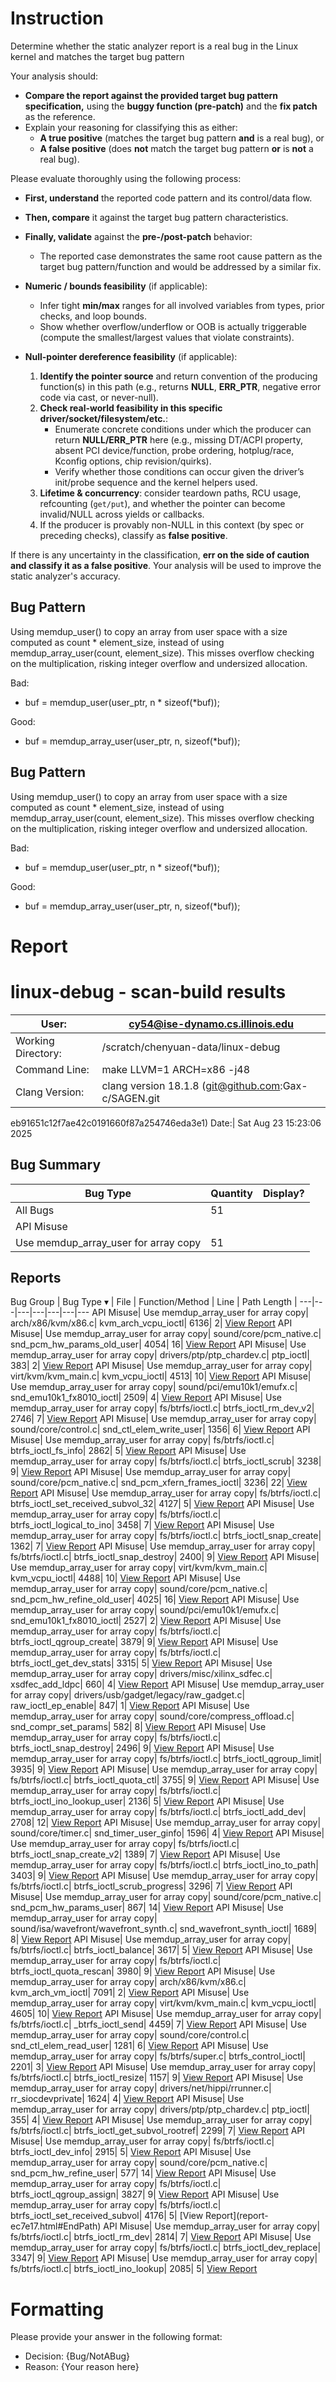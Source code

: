 # Instruction

Determine whether the static analyzer report is a real bug in the Linux kernel and matches the target bug pattern

Your analysis should:
- **Compare the report against the provided target bug pattern specification,** using the **buggy function (pre-patch)** and the **fix patch** as the reference.
- Explain your reasoning for classifying this as either:
  - **A true positive** (matches the target bug pattern **and** is a real bug), or
  - **A false positive** (does **not** match the target bug pattern **or** is **not** a real bug).

Please evaluate thoroughly using the following process:

- **First, understand** the reported code pattern and its control/data flow.
- **Then, compare** it against the target bug pattern characteristics.
- **Finally, validate** against the **pre-/post-patch** behavior:
  - The reported case demonstrates the same root cause pattern as the target bug pattern/function and would be addressed by a similar fix.

- **Numeric / bounds feasibility** (if applicable):
  - Infer tight **min/max** ranges for all involved variables from types, prior checks, and loop bounds.
  - Show whether overflow/underflow or OOB is actually triggerable (compute the smallest/largest values that violate constraints).

- **Null-pointer dereference feasibility** (if applicable):
  1. **Identify the pointer source** and return convention of the producing function(s) in this path (e.g., returns **NULL**, **ERR_PTR**, negative error code via cast, or never-null).
  2. **Check real-world feasibility in this specific driver/socket/filesystem/etc.**:
     - Enumerate concrete conditions under which the producer can return **NULL/ERR_PTR** here (e.g., missing DT/ACPI property, absent PCI device/function, probe ordering, hotplug/race, Kconfig options, chip revision/quirks).
     - Verify whether those conditions can occur given the driver’s init/probe sequence and the kernel helpers used.
  3. **Lifetime & concurrency**: consider teardown paths, RCU usage, refcounting (`get/put`), and whether the pointer can become invalid/NULL across yields or callbacks.
  4. If the producer is provably non-NULL in this context (by spec or preceding checks), classify as **false positive**.

If there is any uncertainty in the classification, **err on the side of caution and classify it as a false positive**. Your analysis will be used to improve the static analyzer's accuracy.

## Bug Pattern

Using memdup_user() to copy an array from user space with a size computed as count * element_size, instead of using memdup_array_user(count, element_size). This misses overflow checking on the multiplication, risking integer overflow and undersized allocation.

Bad:
- buf = memdup_user(user_ptr, n * sizeof(*buf));

Good:
- buf = memdup_array_user(user_ptr, n, sizeof(*buf));

## Bug Pattern

Using memdup_user() to copy an array from user space with a size computed as count * element_size, instead of using memdup_array_user(count, element_size). This misses overflow checking on the multiplication, risking integer overflow and undersized allocation.

Bad:
- buf = memdup_user(user_ptr, n * sizeof(*buf));

Good:
- buf = memdup_array_user(user_ptr, n, sizeof(*buf));

# Report

# linux-debug - scan-build results

User:| cy54@ise-dynamo.cs.illinois.edu
---|---
Working Directory:| /scratch/chenyuan-data/linux-debug
Command Line:| make LLVM=1 ARCH=x86 -j48
Clang Version:| clang version 18.1.8 (git@github.com:Gax-c/SAGEN.git
eb91651c12f7ae42c0191660f87a254746eda3e1)
Date:| Sat Aug 23 15:23:06 2025

## Bug Summary

Bug Type| Quantity| Display?
---|---|---
All Bugs| 51|
API Misuse|
Use memdup_array_user for array copy| 51|

## Reports

Bug Group | Bug Type ▾ | File | Function/Method | Line | Path Length |
---|---|---|---|---|---|---
API Misuse| Use memdup_array_user for array copy| arch/x86/kvm/x86.c|
kvm_arch_vcpu_ioctl| 6136| 2| [View Report](report-003af3.html#EndPath)
API Misuse| Use memdup_array_user for array copy| sound/core/pcm_native.c|
snd_pcm_hw_params_old_user| 4054| 16| [View
Report](report-007bda.html#EndPath)
API Misuse| Use memdup_array_user for array copy| drivers/ptp/ptp_chardev.c|
ptp_ioctl| 383| 2| [View Report](report-012dcb.html#EndPath)
API Misuse| Use memdup_array_user for array copy| virt/kvm/kvm_main.c|
kvm_vcpu_ioctl| 4513| 10| [View Report](report-0baed0.html#EndPath)
API Misuse| Use memdup_array_user for array copy| sound/pci/emu10k1/emufx.c|
snd_emu10k1_fx8010_ioctl| 2509| 4| [View Report](report-109fe4.html#EndPath)
API Misuse| Use memdup_array_user for array copy| fs/btrfs/ioctl.c|
btrfs_ioctl_rm_dev_v2| 2746| 7| [View Report](report-275a48.html#EndPath)
API Misuse| Use memdup_array_user for array copy| sound/core/control.c|
snd_ctl_elem_write_user| 1356| 6| [View Report](report-35aa36.html#EndPath)
API Misuse| Use memdup_array_user for array copy| fs/btrfs/ioctl.c|
btrfs_ioctl_fs_info| 2862| 5| [View Report](report-381e3f.html#EndPath)
API Misuse| Use memdup_array_user for array copy| fs/btrfs/ioctl.c|
btrfs_ioctl_scrub| 3238| 9| [View Report](report-3ca605.html#EndPath)
API Misuse| Use memdup_array_user for array copy| sound/core/pcm_native.c|
snd_pcm_xfern_frames_ioctl| 3236| 22| [View
Report](report-3ec25e.html#EndPath)
API Misuse| Use memdup_array_user for array copy| fs/btrfs/ioctl.c|
btrfs_ioctl_set_received_subvol_32| 4127| 5| [View
Report](report-3ee527.html#EndPath)
API Misuse| Use memdup_array_user for array copy| fs/btrfs/ioctl.c|
btrfs_ioctl_logical_to_ino| 3458| 7| [View Report](report-44ca64.html#EndPath)
API Misuse| Use memdup_array_user for array copy| fs/btrfs/ioctl.c|
btrfs_ioctl_snap_create| 1362| 7| [View Report](report-4a1f03.html#EndPath)
API Misuse| Use memdup_array_user for array copy| fs/btrfs/ioctl.c|
btrfs_ioctl_snap_destroy| 2400| 9| [View Report](report-5b15ff.html#EndPath)
API Misuse| Use memdup_array_user for array copy| virt/kvm/kvm_main.c|
kvm_vcpu_ioctl| 4488| 10| [View Report](report-5fd431.html#EndPath)
API Misuse| Use memdup_array_user for array copy| sound/core/pcm_native.c|
snd_pcm_hw_refine_old_user| 4025| 16| [View
Report](report-61e2f5.html#EndPath)
API Misuse| Use memdup_array_user for array copy| sound/pci/emu10k1/emufx.c|
snd_emu10k1_fx8010_ioctl| 2527| 2| [View Report](report-6588ec.html#EndPath)
API Misuse| Use memdup_array_user for array copy| fs/btrfs/ioctl.c|
btrfs_ioctl_qgroup_create| 3879| 9| [View Report](report-67e4a7.html#EndPath)
API Misuse| Use memdup_array_user for array copy| fs/btrfs/ioctl.c|
btrfs_ioctl_get_dev_stats| 3315| 5| [View Report](report-69f5e4.html#EndPath)
API Misuse| Use memdup_array_user for array copy| drivers/misc/xilinx_sdfec.c|
xsdfec_add_ldpc| 660| 4| [View Report](report-6cc9db.html#EndPath)
API Misuse| Use memdup_array_user for array copy|
drivers/usb/gadget/legacy/raw_gadget.c| raw_ioctl_ep_enable| 847| 1| [View
Report](report-7b5a7d.html#EndPath)
API Misuse| Use memdup_array_user for array copy|
sound/core/compress_offload.c| snd_compr_set_params| 582| 8| [View
Report](report-7ef87f.html#EndPath)
API Misuse| Use memdup_array_user for array copy| fs/btrfs/ioctl.c|
btrfs_ioctl_snap_destroy| 2496| 9| [View Report](report-823e7d.html#EndPath)
API Misuse| Use memdup_array_user for array copy| fs/btrfs/ioctl.c|
btrfs_ioctl_qgroup_limit| 3935| 9| [View Report](report-88c718.html#EndPath)
API Misuse| Use memdup_array_user for array copy| fs/btrfs/ioctl.c|
btrfs_ioctl_quota_ctl| 3755| 9| [View Report](report-899c44.html#EndPath)
API Misuse| Use memdup_array_user for array copy| fs/btrfs/ioctl.c|
btrfs_ioctl_ino_lookup_user| 2136| 5| [View
Report](report-89b861.html#EndPath)
API Misuse| Use memdup_array_user for array copy| fs/btrfs/ioctl.c|
btrfs_ioctl_add_dev| 2708| 12| [View Report](report-8b24ac.html#EndPath)
API Misuse| Use memdup_array_user for array copy| sound/core/timer.c|
snd_timer_user_ginfo| 1596| 4| [View Report](report-901b4b.html#EndPath)
API Misuse| Use memdup_array_user for array copy| fs/btrfs/ioctl.c|
btrfs_ioctl_snap_create_v2| 1389| 7| [View Report](report-9210b9.html#EndPath)
API Misuse| Use memdup_array_user for array copy| fs/btrfs/ioctl.c|
btrfs_ioctl_ino_to_path| 3403| 9| [View Report](report-a0b7ef.html#EndPath)
API Misuse| Use memdup_array_user for array copy| fs/btrfs/ioctl.c|
btrfs_ioctl_scrub_progress| 3296| 7| [View Report](report-a0d3b9.html#EndPath)
API Misuse| Use memdup_array_user for array copy| sound/core/pcm_native.c|
snd_pcm_hw_params_user| 867| 14| [View Report](report-a6f975.html#EndPath)
API Misuse| Use memdup_array_user for array copy|
sound/isa/wavefront/wavefront_synth.c| snd_wavefront_synth_ioctl| 1689| 8|
[View Report](report-a83096.html#EndPath)
API Misuse| Use memdup_array_user for array copy| fs/btrfs/ioctl.c|
btrfs_ioctl_balance| 3617| 5| [View Report](report-a8c792.html#EndPath)
API Misuse| Use memdup_array_user for array copy| fs/btrfs/ioctl.c|
btrfs_ioctl_quota_rescan| 3980| 9| [View Report](report-a9aa6d.html#EndPath)
API Misuse| Use memdup_array_user for array copy| arch/x86/kvm/x86.c|
kvm_arch_vm_ioctl| 7091| 2| [View Report](report-b2a3f7.html#EndPath)
API Misuse| Use memdup_array_user for array copy| virt/kvm/kvm_main.c|
kvm_vcpu_ioctl| 4605| 10| [View Report](report-b3de9b.html#EndPath)
API Misuse| Use memdup_array_user for array copy| fs/btrfs/ioctl.c|
_btrfs_ioctl_send| 4459| 7| [View Report](report-b6bc44.html#EndPath)
API Misuse| Use memdup_array_user for array copy| sound/core/control.c|
snd_ctl_elem_read_user| 1281| 6| [View Report](report-c2a6ff.html#EndPath)
API Misuse| Use memdup_array_user for array copy| fs/btrfs/super.c|
btrfs_control_ioctl| 2201| 3| [View Report](report-c38a97.html#EndPath)
API Misuse| Use memdup_array_user for array copy| fs/btrfs/ioctl.c|
btrfs_ioctl_resize| 1157| 9| [View Report](report-cb4586.html#EndPath)
API Misuse| Use memdup_array_user for array copy| drivers/net/hippi/rrunner.c|
rr_siocdevprivate| 1624| 4| [View Report](report-d690c1.html#EndPath)
API Misuse| Use memdup_array_user for array copy| drivers/ptp/ptp_chardev.c|
ptp_ioctl| 355| 4| [View Report](report-d6b11b.html#EndPath)
API Misuse| Use memdup_array_user for array copy| fs/btrfs/ioctl.c|
btrfs_ioctl_get_subvol_rootref| 2299| 7| [View
Report](report-d86d75.html#EndPath)
API Misuse| Use memdup_array_user for array copy| fs/btrfs/ioctl.c|
btrfs_ioctl_dev_info| 2915| 5| [View Report](report-da8e17.html#EndPath)
API Misuse| Use memdup_array_user for array copy| sound/core/pcm_native.c|
snd_pcm_hw_refine_user| 577| 14| [View Report](report-df6a36.html#EndPath)
API Misuse| Use memdup_array_user for array copy| fs/btrfs/ioctl.c|
btrfs_ioctl_qgroup_assign| 3827| 9| [View Report](report-eba8f4.html#EndPath)
API Misuse| Use memdup_array_user for array copy| fs/btrfs/ioctl.c|
btrfs_ioctl_set_received_subvol| 4176| 5| [View Report](report-
ec7e17.html#EndPath)
API Misuse| Use memdup_array_user for array copy| fs/btrfs/ioctl.c|
btrfs_ioctl_rm_dev| 2814| 7| [View Report](report-f6e6a4.html#EndPath)
API Misuse| Use memdup_array_user for array copy| fs/btrfs/ioctl.c|
btrfs_ioctl_dev_replace| 3347| 9| [View Report](report-f7f4b7.html#EndPath)
API Misuse| Use memdup_array_user for array copy| fs/btrfs/ioctl.c|
btrfs_ioctl_ino_lookup| 2085| 5| [View Report](report-f98a34.html#EndPath)



# Formatting

Please provide your answer in the following format:

- Decision: {Bug/NotABug}
- Reason: {Your reason here}
